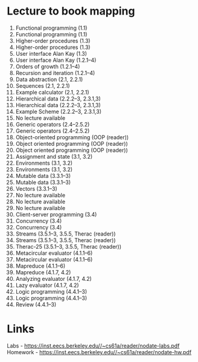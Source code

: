 # Lecture to book mapping

1. Functional programming (1.1)
2. Functional programming (1.1)
3. Higher-order procedures (1.3)
4. Higher-order procedures (1.3)
5. User interface Alan Kay (1.3)
6. User interface Alan Kay (1.2.1–4)
7. Orders of growth (1.2.1–4)
8. Recursion and iteration (1.2.1–4)
9. Data abstraction (2.1, 2.2.1)
10. Sequences (2.1, 2.2.1)
11. Example calculator (2.1, 2.2.1)
12. Hierarchical data (2.2.2–3, 2.3.1,3)
13. Hierarchical data (2.2.2–3, 2.3.1,3)
14. Example Scheme (2.2.2–3, 2.3.1,3)
15. No lecture available
16. Generic operators (2.4–2.5.2)
17. Generic operators (2.4–2.5.2)
18. Object-oriented programming (OOP (reader))
19. Object oriented programming (OOP (reader))
20. Object oriented programming (OOP (reader))
21. Assignment and state (3.1, 3.2)
22. Environments (3.1, 3.2)
23. Environments (3.1, 3.2)
24. Mutable data (3.3.1–3)
25. Mutable data (3.3.1–3)
26. Vectors (3.3.1–3)
27. No lecture available
28. No lecture available
29. No lecture available
30. Client-server programming (3.4)
31. Concurrency (3.4)
32. Concurrency (3.4)
33. Streams (3.5.1–3, 3.5.5, Therac (reader))
34. Streams (3.5.1–3, 3.5.5, Therac (reader))
35. Therac-25 (3.5.1–3, 3.5.5, Therac (reader))
36. Metacircular evaluator (4.1.1–6)
37. Metacircular evaluator (4.1.1–6)
38. Mapreduce (4.1.1–6)
39. Mapreduce (4.1.7, 4.2)
40. Analyzing evaluator (4.1.7, 4.2)
41. Lazy evaluator (4.1.7, 4.2)
42. Logic programming (4.4.1–3)
43. Logic programming (4.4.1–3)
44. Review (4.4.1–3)

# Links

Labs - https://inst.eecs.berkeley.edu//~cs61a/reader/nodate-labs.pdf
Homework - https://inst.eecs.berkeley.edu//~cs61a/reader/nodate-hw.pdf
